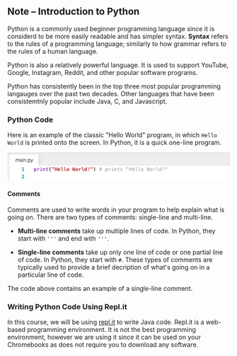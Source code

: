 ## Note – Introduction to Python

Python is a commonly used beginner programming language since it is considerd to be more easily readable and has simpler syntax. **Syntax** refers to the rules of a programming language; similarly to how grammar refers to the rules of a human language.

Python is also a relatively powerful language. It is used to support YouTube, Google, Instagram, Reddit, and other popular software programs.

Python has consistently been in the top three most popular programming langauges over the past two decades. Other languages that have been consistemtnly popular include Java, C, and Javascript.


### Python Code

Here is an example of the classic "Hello World" program, in which `Hello World` is printed onto the screen. In Python, it is a quick one-line program.

![](../../Images/Hello_World_Python.png)

#### Comments

Comments are used to write words in your program to help explain what is going on. There are two types of comments: single-line and multi-line. 

* **Multi-line comments** take up multiple lines of code. In Python, they start with `'''` and end with `'''`.

* **Single-line comments** take up only one line of code or one partial line of code. In Python, they start with `#`. These types of comments are typically used to provide a brief decription of what's going on in a particular line of code.

The code above contains an example of a single-line comment.

### Writing Python Code Using Repl.it

In this course, we will be using [repl.it](http://repl.it) to write Java code. Repl.it is a web-based programming environment. It is not the best programming environment, however we are using it since it can be used on your Chromebooks as does not require you to download any software.

